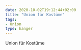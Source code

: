 ```yaml
---
date: 2020-10-02T19:12:44+02:00
title: "Union für Kostüme"
tags:
- Union
type: hanger
---
```

Union für Kostüme
